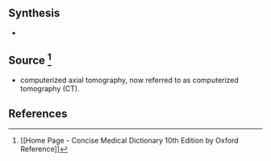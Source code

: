 ## Synthesis
- 
## Source [^1]
- computerized axial tomography, now referred to as computerized tomography (CT).
## References

[^1]: [[Home Page - Concise Medical Dictionary 10th Edition by Oxford Reference]]